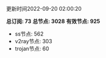 更新时间2022-09-20 02:00:20

**总订阅: 73**
**总节点: 3028**
**有效节点: 925**
- ss节点: 562
- v2ray节点: 303
- trojan节点: 60
